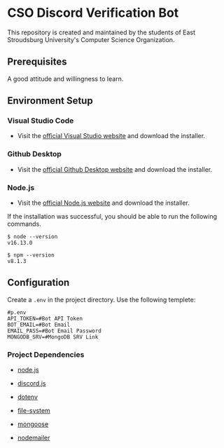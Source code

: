 # CSO Discord Verification Bot

This repository is created and maintained by the students of East Stroudsburg University's Computer Science Organization.

## Prerequisites

A good attitude and willingness to learn.

## Environment Setup

### Visual Studio Code

- Visit the [official Visual Studio website](https://code.visualstudio.com/download) and download the installer.

### Github Desktop

- Visit the [official Github Desktop website](https://desktop.github.com/) and download the installer.

### Node.js

- Visit the [official Node.js website](https://nodejs.org/) and download the installer.

If the installation was successful, you should be able to run the following commands.

    $ node --version
    v16.13.0

    $ npm --version
    v8.1.3

## Configuration

Create a `.env` in the project directory. Use the following templete:

    #p.env
    API_TOKEN=#Bot API Token
    BOT_EMAIL=#Bot Email
    EMAIL_PASS=#Bot Email Password
    MONGODB_SRV=#MongoDB SRV Link

### Project Dependencies

- [node.js](https://www.npmjs.com/package/node)

- [discord.js](https://www.npmjs.com/package/discord.js)

- [dotenv](https://www.npmjs.com/package/dotenv)

- [file-system](https://www.npmjs.com/package/file-system)

- [mongoose](https://www.npmjs.com/package/mongoose)

- [nodemailer](https://www.npmjs.com/package/nodemailer)

<!--## Functionalities

### Features

### Commands

- > !verify-member <\email address> <\name></br>
- > !verify-peer <\email address> <\name></br>
- > !verify-alumni <\email address> <\name></br>
- > !verify-freind <\email address> <\name></br>

<!--# Add Your Own

# Contributing

# Help

# Note-->
